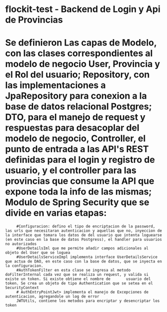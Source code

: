 # flockit-test - Backend de Login y Api de Provincias

# Se definieron Las capas de Modelo, con las clases correspondientes al modelo de negocio User, Provincia y el Rol del usuario; Repository, con las implementaciones a JpaRepository para conexion a la base de datos relacional Postgres; DTO, para el manejo de request y respuestas para desacoplar del modelo de negocio, Controller, el punto de entrada a las API's REST definidas para el login y registro de usuario, y el controller para las provincias que consume la API que expone toda la info de las mismas; Modulo de Spring Security que se divide en varias etapas:
         #Configuracion: defino el tipo de encriptacion de la password, las urls que necesitaran autenticacion y aquellas que no, inyeccion de la interface que tomara los datos de del usuario que intenta loguearse (en este caso en la base de datos Postgress), el handler para usuarios no autorizados
         #UserDetailsIml que me permite añadir campos adicionales al objeto del User que se loguea
         #UserDetailsServiceImpl implementa interface UserDetailsService que actua de DAO, en este caso con la base de datos, que se inyecta en la configuracion.
         #AuthTokenFilter en esta clase se ingresa al metodo doFilterInternal cada vez que se realiza un request, y valida si existe un token. Si existe obtiene el nombre de       usuario del token. Se crea un objeto de tipo Authentication que se setea en el SecurityContext
         # AuthEntryPointJwt> implementa el manejo de Excepciones de autenticacion, agregandole un log de error
         JWTUtils, contiene los metodos para encriptar y desencriptar los token
         
